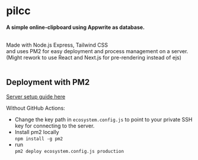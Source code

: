 # pilcc

<b>A simple online-clipboard using Appwrite as database.</b><br><br>

Made with Node.js Express, Tailwind CSS<br>
and uses PM2 for easy deployment and process management on a server.
(Might rework to use React and Next.js for pre-rendering instead of ejs)<br><br>

## Deployment with PM2

[Server setup guide here](https://notes.ciliscu.com/40683/setup-easy-node-js-app-deployment-with-pm2-on-a-caddy-server-ubuntu)

Without GitHub Actions:
- Change the key path in `ecosystem.config.js` to point to your private SSH key for connecting to the server.
- Install pm2 locally<br>
`npm install -g pm2`
- run<br>
`pm2 deploy ecosystem.config.js production`
